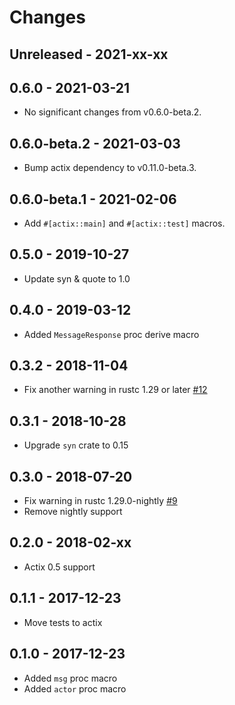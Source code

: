 # Changes

## Unreleased - 2021-xx-xx


## 0.6.0 - 2021-03-21
* No significant changes from v0.6.0-beta.2.


## 0.6.0-beta.2 - 2021-03-03
* Bump actix dependency to v0.11.0-beta.3.


## 0.6.0-beta.1 - 2021-02-06
* Add `#[actix::main]` and `#[actix::test]` macros.


## 0.5.0 - 2019-10-27
* Update syn & quote to 1.0


## 0.4.0 - 2019-03-12
* Added `MessageResponse` proc derive macro


## 0.3.2 - 2018-11-04
* Fix another warning in rustc 1.29 or later [#12]

[#12]: https://github.com/actix/actix-derive/pull/12


## 0.3.1 - 2018-10-28
* Upgrade `syn` crate to 0.15


## 0.3.0 - 2018-07-20
* Fix warning in rustc 1.29.0-nightly [#9]
* Remove nightly support

[#9]: https://github.com/actix/actix-derive/pull/9


## 0.2.0 - 2018-02-xx
* Actix 0.5 support


## 0.1.1 - 2017-12-23
* Move tests to actix


## 0.1.0 - 2017-12-23
* Added `msg` proc macro
* Added `actor` proc macro
